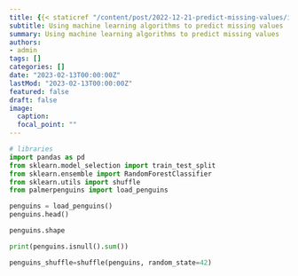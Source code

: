 ```yaml
---
title: {{< staticref "/content/post/2022-12-21-predict-missing-values/index.ipynb" "newtab" >}}Python - Predicting missing values{{< /staticref >}}
subtitle: Using machine learning algorithms to predict missing values
summary: Using machine learning algorithms to predict missing values
authors:
- admin
tags: []
categories: []
date: "2023-02-13T00:00:00Z"
lastMod: "2023-02-13T00:00:00Z"
featured: false
draft: false
image:
  caption:
  focal_point: ""
---
```


```python
# libraries
import pandas as pd
from sklearn.model_selection import train_test_split
from sklearn.ensemble import RandomForestClassifier
from sklearn.utils import shuffle
from palmerpenguins import load_penguins
```

```python
penguins = load_penguins()
penguins.head()
```

```python
penguins.shape
```

```python
print(penguins.isnull().sum())
```

```python
penguins_shuffle=shuffle(penguins, random_state=42)
```

```python

```

```python

```

